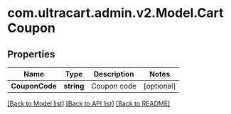 # com.ultracart.admin.v2.Model.CartCoupon
## Properties

Name | Type | Description | Notes
------------ | ------------- | ------------- | -------------
**CouponCode** | **string** | Coupon code | [optional] 


[[Back to Model list]](../README.md#documentation-for-models) [[Back to API list]](../README.md#documentation-for-api-endpoints) [[Back to README]](../README.md)

